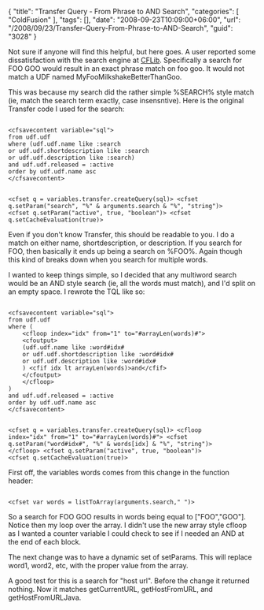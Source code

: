 {
	"title": "Transfer Query - From Phrase to AND Search",
	"categories": [
		"ColdFusion"
	],
	"tags": [],
	"date": "2008-09-23T10:09:00+06:00",
	"url": "/2008/09/23/Transfer-Query-From-Phrase-to-AND-Search",
	"guid": "3028"
}

Not sure if anyone will find this helpful, but here goes. A user reported some dissatisfaction with the search engine at <a href="http://www.cflib.org">CFLib</a>. Specifically a search for FOO GOO would result in an exact phrase match on foo goo. It would not match a UDF named MyFooMilkshakeBetterThanGoo. 

This was because my search did the rather simple %SEARCH% style match (ie, match the search term exactly, case insensntive). Here is the original Transfer code I used for the search:
<!--more-->
<code>
&lt;cfsavecontent variable="sql"&gt;
from udf.udf
where (udf.udf.name like :search
or udf.udf.shortdescription like :search
or udf.udf.description like :search)
and udf.udf.released = :active
order by udf.udf.name asc
&lt;/cfsavecontent&gt;

&lt;cfset q = variables.transfer.createQuery(sql)&gt;
&lt;cfset q.setParam("search", "%" & arguments.search & "%", "string")&gt;
&lt;cfset q.setParam("active", true, "boolean")&gt;
&lt;cfset q.setCacheEvaluation(true)&gt;
</code>

Even if you don't know Transfer, this should be readable to you. I do a match on either name, shortdescription, or description. If you search for FOO, then basically it ends up being a search on %FOO%. Again though this kind of breaks down when you search for multiple words. 

I wanted to keep things simple, so I decided that any multiword search would be an AND style search (ie, all the words must match), and I'd split on an empty space. I rewrote the TQL like so:

<code>
&lt;cfsavecontent variable="sql"&gt;
from udf.udf
where (
	&lt;cfloop index="idx" from="1" to="#arrayLen(words)#"&gt;
	&lt;cfoutput&gt;
	(udf.udf.name like :word#idx#
	or udf.udf.shortdescription like :word#idx#
	or udf.udf.description like :word#idx#
	) &lt;cfif idx lt arrayLen(words)&gt;and&lt;/cfif&gt;
	&lt;/cfoutput&gt;
	&lt;/cfloop&gt;
)
and udf.udf.released = :active
order by udf.udf.name asc
&lt;/cfsavecontent&gt;
	
&lt;cfset q = variables.transfer.createQuery(sql)&gt;
&lt;cfloop index="idx" from="1" to="#arrayLen(words)#"&gt;
	&lt;cfset q.setParam("word#idx#", "%" & words[idx] & "%", "string")&gt;
&lt;/cfloop&gt;
&lt;cfset q.setParam("active", true, "boolean")&gt;
&lt;cfset q.setCacheEvaluation(true)&gt;
</code>

First off, the variables words comes from this change in the function header:

<code>
&lt;cfset var words = listToArray(arguments.search," ")&gt;
</code>

So a search for FOO GOO results in words being equal to ["FOO","GOO"]. Notice then my loop over the array. I didn't use the new array style cfloop as I wanted a counter variable I could check to see if I needed an AND at the end of each block.

The next change was to have a dynamic set of setParams. This will replace word1, word2, etc, with the proper value from the array.

A good test for this is a search for "host url". Before the change it returned nothing. Now it matches getCurrentURL, getHostFromURL, and getHostFromURLJava.